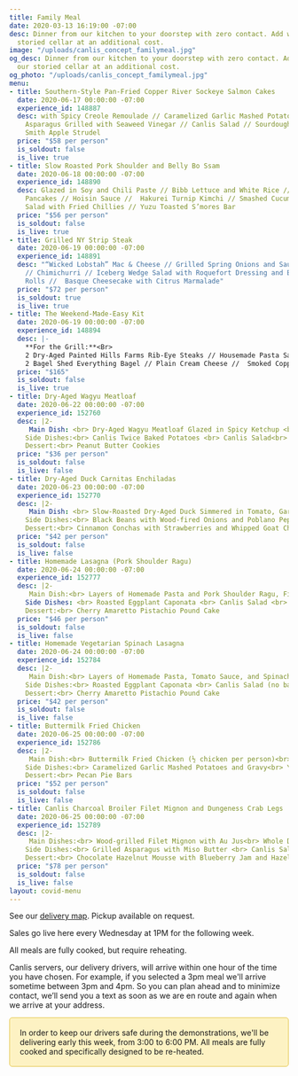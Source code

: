 ```yaml
---
title: Family Meal
date: 2020-03-13 16:19:00 -07:00
desc: Dinner from our kitchen to your doorstep with zero contact. Add wine from our
  storied cellar at an additional cost.
image: "/uploads/canlis_concept_familymeal.jpg"
og_desc: Dinner from our kitchen to your doorstep with zero contact. Add wine from
  our storied cellar at an additional cost.
og_photo: "/uploads/canlis_concept_familymeal.jpg"
menu:
- title: Southern-Style Pan-Fried Copper River Sockeye Salmon Cakes
  date: 2020-06-17 00:00:00 -07:00
  experience_id: 148887
  desc: with Spicy Creole Remoulade // Caramelized Garlic Mashed Potatoes // Local
    Asparagus Grilled with Seaweed Vinegar // Canlis Salad // Sourdough Rolls // Granny
    Smith Apple Strudel
  price: "$58 per person"
  is_soldout: false
  is_live: true
- title: Slow Roasted Pork Shoulder and Belly Bo Ssam
  date: 2020-06-18 00:00:00 -07:00
  experience_id: 148890
  desc: Glazed in Soy and Chili Paste // Bibb Lettuce and White Rice // Leek and Chive
    Pancakes // Hoisin Sauce //  Hakurei Turnip Kimchi // Smashed Cucumber and Mint
    Salad with Fried Chillies // Yuzu Toasted S’mores Bar
  price: "$56 per person"
  is_soldout: false
  is_live: true
- title: Grilled NY Strip Steak
  date: 2020-06-19 00:00:00 -07:00
  experience_id: 148891
  desc: "“Wicked Lobstah” Mac & Cheese // Grilled Spring Onions and Sauteed Mushrooms
    // Chimichurri // Iceberg Wedge Salad with Roquefort Dressing and Bacon // Sourdough
    Rolls //  Basque Cheesecake with Citrus Marmalade"
  price: "$72 per person"
  is_soldout: true
  is_live: true
- title: The Weekend-Made-Easy Kit
  date: 2020-06-19 00:00:00 -07:00
  experience_id: 148894
  desc: |-
    **For the Grill:**<Br>
    2 Dry-Aged Painted Hills Farms Rib-Eye Steaks // Housemade Pasta Salad // Wobbly Cart Asparagus // ready-to-bake Snickerdoodle cookies, 2 cans of E9 Pilsner, and 2 cans of Stoup Brewing Citrus IPA.<br><br> **Ready-to-make Brunch:**<br>
    2 Bagel Shed Everything Bagel // Plain Cream Cheese //  Smoked Copper River Sockeye Salmon and Dill Spread // 1 Dozen Farm Fresh Eggs //  House-made Granola and Samish Bay Greek Yogurt.
  price: "$165"
  is_soldout: false
  is_live: true
- title: Dry-Aged Wagyu Meatloaf
  date: 2020-06-22 00:00:00 -07:00
  experience_id: 152760
  desc: |2-
     Main Dish: <br> Dry-Aged Wagyu Meatloaf Glazed in Spicy Ketchup <br><br>
    Side Dishes:<br> Canlis Twice Baked Potatoes <br> Canlis Salad<br> Garlic and Herb Sourdough Rolls  <br><br>
    Dessert:<br> Peanut Butter Cookies
  price: "$36 per person"
  is_soldout: false
  is_live: false
- title: Dry-Aged Duck Carnitas Enchiladas
  date: 2020-06-23 00:00:00 -07:00
  experience_id: 152770
  desc: |2-
     Main Dish: <br> Slow-Roasted Dry-Aged Duck Simmered in Tomato, Garlic, and Spices with Corn Tortillas in a Smoked Red Chile Sauce and Finished with Cotija and Pickled Onions<br><br>
    Side Dishes:<br> Black Beans with Wood-fired Onions and Poblano Peppers <br> Mixed Green Salad with Radish, Summer Squash, and Lime <br><br>
    Dessert:<br> Cinnamon Conchas with Strawberries and Whipped Goat Cheese
  price: "$42 per person"
  is_soldout: false
  is_live: false
- title: Homemade Lasagna (Pork Shoulder Ragu)
  date: 2020-06-24 00:00:00 -07:00
  experience_id: 152777
  desc: |2-
     Main Dish:<br> Layers of Homemade Pasta and Pork Shoulder Ragu, Finished with Mozzarella, Basil, and Fiore Sardo  <br><br>
    Side Dishes: <br> Roasted Eggplant Caponata <br> Canlis Salad <br> Garlic and Herb Sourdough Rolls<br><br>
    Dessert:<br> Cherry Amaretto Pistachio Pound Cake
  price: "$46 per person"
  is_soldout: false
  is_live: false
- title: Homemade Vegetarian Spinach Lasagna
  date: 2020-06-24 00:00:00 -07:00
  experience_id: 152784
  desc: |2-
     Main Dish:<br> Layers of Homemade Pasta, Tomato Sauce, and Spinach, Finished with Mozzarella, Basil, and Fiore Sardo  <br><br>
    Side Dishes:<br> Roasted Eggplant Caponata <br> Canlis Salad (no bacon)<br> Garlic and Herb Sourdough Rolls<br><br>
    Dessert:<br> Cherry Amaretto Pistachio Pound Cake
  price: "$42 per person"
  is_soldout: false
  is_live: false
- title: Buttermilk Fried Chicken
  date: 2020-06-25 00:00:00 -07:00
  experience_id: 152786
  desc: |2-
     Main Dish:<br> Buttermilk Fried Chicken (½ chicken per person)<br><br>
    Side Dishes:<br> Caramelized Garlic Mashed Potatoes and Gravy<br> Yubeshi BBQ Baked Beans<br> Jalapeno Cornbread with Big Leaf Maple Butter<br> Canlis Salad<br><br>
    Dessert:<br> Pecan Pie Bars
  price: "$52 per person"
  is_soldout: false
  is_live: false
- title: Canlis Charcoal Broiler Filet Mignon and Dungeness Crab Legs
  date: 2020-06-25 00:00:00 -07:00
  experience_id: 152789
  desc: |2-
     Main Dishes:<br> Wood-grilled Filet Mignon with Au Jus<br> Whole Dungeness Crab Legs with Mustard Mayonnaise<br><br>
    Side Dishes:<br> Grilled Asparagus with Miso Butter <br> Canlis Salad<br> Garlic and Herb Sourdough Rolls <br><br>
    Dessert:<br> Chocolate Hazelnut Mousse with Blueberry Jam and Hazelnut Sandies
  price: "$78 per person"
  is_soldout: false
  is_live: false
layout: covid-menu
---
```


See our [delivery map](/deliverymap). Pickup available on request.

Sales go live here every Wednesday at 1PM for the following week.  

All meals are fully cooked, but require reheating.

Canlis servers, our delivery drivers, will arrive within one hour of the time you have chosen. For example, if you selected a 3pm meal we'll arrive sometime between 3pm and 4pm. So you can plan ahead and to minimize contact, we’ll send you a text as soon as we are en route and again when we arrive at your address.

<div style="background: #FDF2C3; border: 1px solid #E3C442; border-radius: 5px; padding: 18px; margin-bottom: 30px;">In order to keep our drivers safe during the demonstrations, we'll be delivering early this week, from 3:00 to 6:00 PM. All meals are fully cooked and specifically designed to be re-heated.
</div>